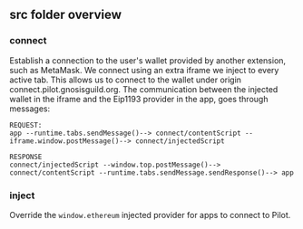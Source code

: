 ## src folder overview

### connect

Establish a connection to the user's wallet provided by another extension, such as MetaMask. We connect using an extra iframe we inject to every active tab. This allows us to connect to the wallet under origin connect.pilot.gnosisguild.org.
The communication between the injected wallet in the iframe and the Eip1193 provider in the app, goes through messages:

```
REQUEST:
app --runtime.tabs.sendMessage()--> connect/contentScript --iframe.window.postMessage()--> connect/injectedScript

RESPONSE
connect/injectedScript --window.top.postMessage()--> connect/contentScript --runtime.tabs.sendMessage.sendResponse()--> app
```

### inject

Override the `window.ethereum` injected provider for apps to connect to Pilot.
